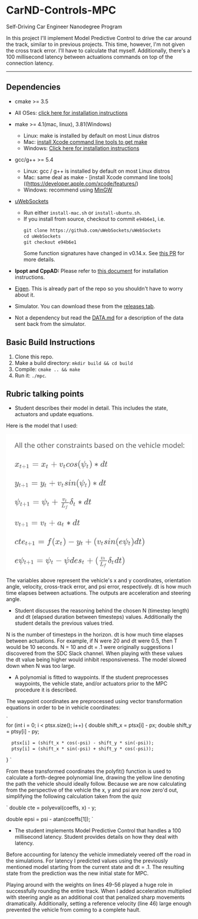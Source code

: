 # CarND-Controls-MPC

Self-Driving Car Engineer Nanodegree Program

In this project I'll implement Model Predictive Control to drive the car around the track, similar to in previous projects. This time, however, I'm not given the cross track error. I'll have to calculate that myself. Additionally, there's a 100 millisecond latency between actuations commands on top of the connection latency.

---

[image1]: ./model_equations.png "Model Equations"


## Dependencies

* cmake >= 3.5
 * All OSes: [click here for installation instructions](https://cmake.org/install/)
* make >= 4.1(mac, linux), 3.81(Windows)
  * Linux: make is installed by default on most Linux distros
  * Mac: [install Xcode command line tools to get make](https://developer.apple.com/xcode/features/)
  * Windows: [Click here for installation instructions](http://gnuwin32.sourceforge.net/packages/make.htm)
* gcc/g++ >= 5.4
  * Linux: gcc / g++ is installed by default on most Linux distros
  * Mac: same deal as make - [install Xcode command line tools]((https://developer.apple.com/xcode/features/)
  * Windows: recommend using [MinGW](http://www.mingw.org/)
* [uWebSockets](https://github.com/uWebSockets/uWebSockets)
  * Run either `install-mac.sh` or `install-ubuntu.sh`.
  * If you install from source, checkout to commit `e94b6e1`, i.e.
    ```
    git clone https://github.com/uWebSockets/uWebSockets
    cd uWebSockets
    git checkout e94b6e1
    ```
    Some function signatures have changed in v0.14.x. See [this PR](https://github.com/udacity/CarND-MPC-Project/pull/3) for more details.

* **Ipopt and CppAD:** Please refer to [this document](https://github.com/udacity/CarND-MPC-Project/blob/master/install_Ipopt_CppAD.md) for installation instructions.
* [Eigen](http://eigen.tuxfamily.org/index.php?title=Main_Page). This is already part of the repo so you shouldn't have to worry about it.
* Simulator. You can download these from the [releases tab](https://github.com/udacity/self-driving-car-sim/releases).
* Not a dependency but read the [DATA.md](./DATA.md) for a description of the data sent back from the simulator.


## Basic Build Instructions

1. Clone this repo.
2. Make a build directory: `mkdir build && cd build`
3. Compile: `cmake .. && make`
4. Run it: `./mpc`.


## Rubric talking points

* Student describes their model in detail. This includes the state, actuators and update equations.

Here is the model that I used:

![alt text][image1]

The variables above represent the vehicle's x and y coordinates, orientation angle, velocity, cross-track error, and psi error, respectively. dt is how much time elapses between actuations. The outputs are acceleration and steering angle.

* Student discusses the reasoning behind the chosen N (timestep length) and dt (elapsed duration between timesteps) values. Additionally the student details the previous values tried.

N is the number of timesteps in the horizon. dt is how much time elapses between actuations. For example, if N were 20 and dt were 0.5, then T would be 10 seconds. N = 10 and dt = .1 were originally suggestions I discovered from the SDC Slack channel. When playing with these values the dt value being higher would inhibit responsiveness. The model slowed down when N was too large.

* A polynomial is fitted to waypoints. If the student preprocesses waypoints, the vehicle state, and/or actuators prior to the MPC procedure it is described.

The waypoint coordinates are preprocessed using vector transformation equations in order to be in vehicle coordinates:

`  
  for (int i = 0; i < ptsx.size(); i++) {
      double shift_x = ptsx[i] - px;
      double shift_y = ptsy[i] - py;

      ptsx[i] = (shift_x * cos(-psi) - shift_y * sin(-psi));
      ptsy[i] = (shift_x * sin(-psi) + shift_y * cos(-psi));
  }
`
  
From these transformed coordinates the polyfit() function is used to calculate a forth-degree polynomial line, drawing the yellow line denoting the path the vehicle should ideally follow. Because we are now calculating from the perspective of the vehicle the x, y and psi are now zero'd out, simplifying the following calculation taken from the quiz

`
  double cte = polyeval(coeffs, x) - y;
  
  double epsi = psi - atan(coeffs[1]); 
`

* The student implements Model Predictive Control that handles a 100 millisecond latency. Student provides details on how they deal with latency.

Before accounting for latency the vehicle immediately veered off the road in the simulations. For latency I predicted values using the previously mentioned model starting from the current state and dt = .1. The resulting state from the prediction was the new initial state for MPC.

Playing around with the weights on lines 49-56 played a huge role in successfully rounding the entire track. When I added acceleration multiplied with steering angle as an additional cost that penalized sharp movements dramatically. Additionally, setting a reference velocity (line 46) large enough prevented the vehicle from coming to a complete hault.
